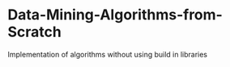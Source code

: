 # Data-Mining-Algorithms-from-Scratch
Implementation of algorithms without using build in  libraries

